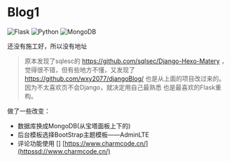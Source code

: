 # Blog1

![Flask](https://img.shields.io/badge/Flask-1.1.4-brightgreen)
![Python](https://img.shields.io/badge/Python-3.10+-blue)
![MongoDB](https://img.shields.io/badge/MongoDB-4.0.10-blue)

还没有施工好，所以没有地址

>原本发现了sqlesc的 https://github.com/sqlsec/Django-Hexo-Matery ，觉得很不错，但有些地方不懂，又发现了
https://github.com/wxy2077/djangoBlog/ 也是从上面的项目改过来的。因为不太喜欢页不会Django，就决定用自己最熟悉
也是最喜欢的Flask重构。

做了一些改变：

- 数据库换成MongoDB(从宝塔面板上下的)
- 后台模板选择BootStrap主题模板——AdminLTE
- 评论功能使用 []
[https://www.charmcode.cn/](httpssd://www.charmcode.cn/)
